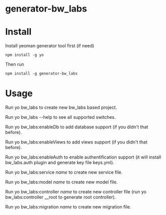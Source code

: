 # generator-bw_labs

Install
===============
Install yeoman generator tool first (if need)
```
npm install -g yo
```
Then run

```
npm install -g generator-bw_labs
```

Usage
================
Run yo bw_labs to create new bw_labs based project.

Run yo bw_labs --help to see all supported switches.



Run  yo bw_labs:enableDb  to add database support (if you didn't that before).

Run  yo bw_labs:enableViews  to add views support (if you didn't that before).

Run  yo bw_labs:enableAuth  to enable authentification support (it will install bw_labs.auth plugin and generate key file keys.yml).

Run  yo bw_labs:service *name*  to create new service file.

Run  yo bw_labs:model *name*  to create new model file.

Run  yo bw_labs:controller *name*  to create new controller file (run  yo bw_labs:controller __root  to generate root controller).

Run  yo bw_labs:migration *name*  to create new migration file.
